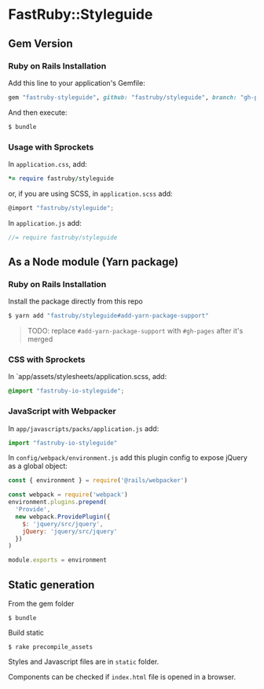 # FastRuby::Styleguide

## Gem Version
### Ruby on Rails Installation

Add this line to your application's Gemfile:

```ruby
gem "fastruby-styleguide", github: "fastruby/styleguide", branch: "gh-pages"
```

And then execute:

```sh
$ bundle
```

### Usage with Sprockets

In `application.css`, add:

```ruby
*= require fastruby/styleguide
```

or, if you are using SCSS, in `application.scss` add:

```js
@import "fastruby/styleguide";
```

In `application.js` add:

```js
//= require fastruby/styleguide
```

## As a Node module (Yarn package)

### Ruby on Rails Installation

Install the package directly from this repo

```sh
$ yarn add "fastruby/styleguide#add-yarn-package-support"
```

> TODO: replace `#add-yarn-package-support` with `#gh-pages` after it's merged

### CSS with Sprockets

In `app/assets/stylesheets/application.scss, add:

```scss
@import "fastruby-io-styleguide";
```

### JavaScript with Webpacker

In `app/javascripts/packs/application.js` add:

```js
import "fastruby-io-styleguide"
```

In `config/webpack/environment.js` add this plugin config to expose jQuery as a global object:

```js
const { environment } = require('@rails/webpacker')

const webpack = require('webpack')
environment.plugins.prepend(
  'Provide',
  new webpack.ProvidePlugin({
    $: 'jquery/src/jquery',
    jQuery: 'jquery/src/jquery'
  })
)

module.exports = environment
```

## Static generation

From the gem folder

    $ bundle

Build static

    $ rake precompile_assets

Styles and Javascript files are in `static` folder.

Components can be checked if `index.html` file is opened in a browser.
